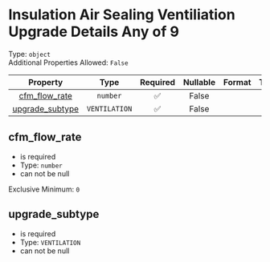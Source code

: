 
Insulation Air Sealing Ventiliation Upgrade Details Any of 9
============================================================
  
Type: `object`  
Additional Properties Allowed: `False`  
  

|Property|Type|Required|Nullable|Format|Title|
| :---: | :---: | :---: | :---: | :---: | :---: |
|[cfm_flow_rate](#cfm_flow_rate)|`number`|:white_check_mark:|False|||
|[upgrade_subtype](#upgrade_subtype)|`VENTILATION`|:white_check_mark:|False|||

## cfm_flow_rate
  
  
  

- is required
- Type: `number`
- can not be null
  
Exclusive Minimum: `0`
## upgrade_subtype
  
  
  

- is required
- Type: `VENTILATION`
- can not be null
